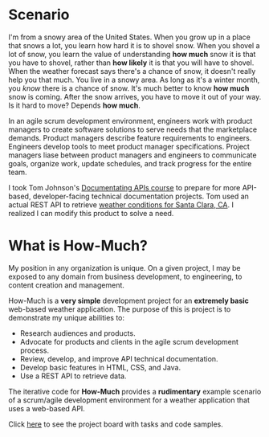 # Scenario

I'm from a snowy area of the United States. When you grow up in a place that snows a lot, you learn how hard it is to shovel snow. When you shovel a lot of snow, you learn the value of understanding **how much** snow it is that you have to shovel, rather than **how likely** it is that you will have to shovel. When the weather forecast says there's a chance of snow, it doesn't really help you that much. You live in a snowy area. As long as it's a winter month, you _know_ there is a chance of snow. It's much better to know **how much** snow is coming. After the snow arrives, you have to move it out of your way. Is it hard to move? Depends **how much**.

In an agile scrum development environment, engineers work with product managers to create software solutions to serve needs that the marketplace demands. Product managers describe feature requirements to engineers. Engineers develop tools to meet product manager specifications. Project managers liase between product managers and engineers to communicate goals, organize work, update schedules, and track progress for the entire team.

I took Tom Johnson's [Documentating APIs course](https://idratherbewriting.com/learnapidoc/) to prepare for more API-based, developer-facing technical documentation projects. Tom used an actual REST API to retrieve [weather conditions for Santa Clara, CA](https://idratherbewriting.com/assets/files/wind-openweathermap.html). I realized I can modify this product to solve a need.

# What is How-Much?  

My position in any organization is unique. On a given project, I may be exposed to any domain from business development, to engineering, to content creation and management. 

How-Much is a **very simple** development project for an **extremely basic** web-based weather application. The purpose of this is project is to demonstrate my unique abilities to: 

* Research audiences and products.
* Advocate for products and clients in the agile scrum development process.
* Review, develop, and improve API technical documentation.
* Develop basic features in HTML, CSS, and Java.
* Use a REST API to retrieve data. 

The iterative code for **How-Much** provides a **rudimentary** example scenario of a scrum/agile development environment for a weather application that uses a web-based API. 

Click [here](https://github.com/users/adkent77/projects/1) to see the project board with tasks and code samples.
